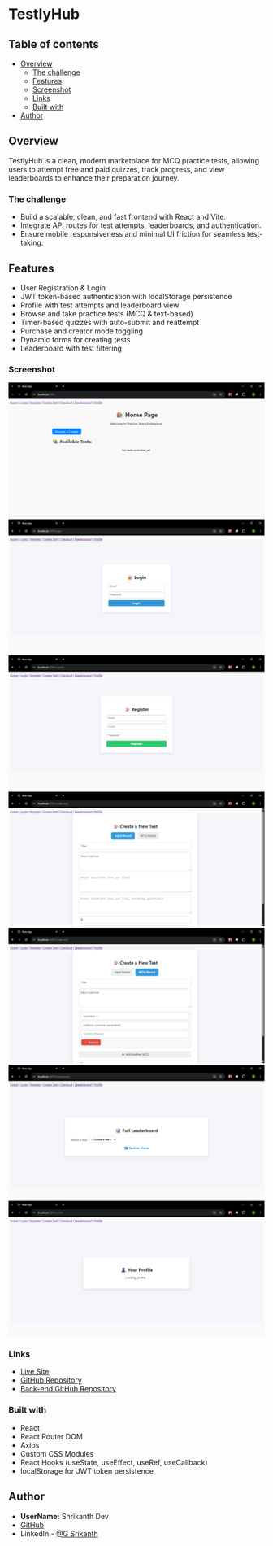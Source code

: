 # TestlyHub

## Table of contents
- [Overview](#overview)
  - [The challenge](#the-challenge)
  - [Features](#Features)
  - [Screenshot](#screenshot)
  - [Links](#links)
  - [Built with](#built-with)
- [Author](#author)

## Overview
TestlyHub is a clean, modern marketplace for MCQ practice tests, allowing users to attempt free and paid quizzes, track progress, and view leaderboards to enhance their preparation journey.

### The challenge
- Build a scalable, clean, and fast frontend with React and Vite.
- Integrate API routes for test attempts, leaderboards, and authentication.
- Ensure mobile responsiveness and minimal UI friction for seamless test-taking.

## Features
- User Registration & Login
- JWT token-based authentication with localStorage persistence
- Profile with test attempts and leaderboard view
- Browse and take practice tests (MCQ & text-based)
- Timer-based quizzes with auto-submit and reattempt
- Purchase and creator mode toggling
- Dynamic forms for creating tests
- Leaderboard with test filtering

### Screenshot
![Home Page](public/images/HomePage.png)
![Login Page](public/images/LoginPage.png)
![Register Page](public/images/RegisterPage.png)
![CreateTest-InputBased Page](public/images/CreateTestPage-InputBased.png)
![CreateTest-MCQBased Page](public/images/CreateTestPage-MCQBased.png)
![LeaderBoardPage Page](public/images/LeaderBoardPage.png)
![profile Page](public/images/ProfilePage.png)

### Links
- [Live Site](https://testlyhub-frontend.vercel.app/)
- [GitHub Repository](https://github.com/shrikanth-dev/testlyhub-frontend)
- [Back-end GitHub Repository](https://github.com/shrikanth-dev/testlyhub-backend)

### Built with
- React
- React Router DOM
- Axios
- Custom CSS Modules
- React Hooks (useState, useEffect, useRef, useCallback)
- localStorage for JWT token persistence

## Author
- **UserName:** Shrikanth Dev
- [GitHub](https://github.com/shrikanth-dev)
- LinkedIn - [@G Srikanth](https://www.linkedin.com/in/g-srikanth-gs)

